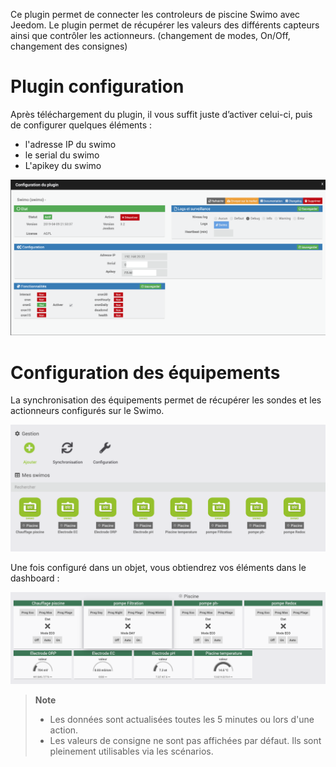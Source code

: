 Ce plugin permet de connecter les controleurs de piscine Swimo avec Jeedom.
Le plugin permet de récupérer les valeurs des différents capteurs ainsi que contrôler les actionneurs. (changement de modes, On/Off, changement des consignes)

Plugin configuration
=======================

Après téléchargement du plugin, il vous suffit juste d’activer celui-ci,
puis de configurer quelques éléments :

- l'adresse IP du swimo
- le serial du swimo
- L'apikey du swimo

![swimo](../images/swimo1.png)

Configuration des équipements
=============================

La synchronisation des équipements permet de récupérer les sondes et les actionneurs configurés sur le Swimo.

![swimo2](../images/swimo2.png)

Une fois configuré dans un objet, vous obtiendrez vos éléments dans le dashboard :

![swimo3](../images/swimo3.png)

> **Note**
>
> - Les données sont actualisées toutes les 5 minutes ou lors d'une action.
> - Les valeurs de consigne ne sont pas affichées par défaut.
> Ils sont pleinement utilisables via les scénarios.
